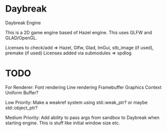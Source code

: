 # Daybreak
Daybreak Engine

This is a 2D game engine based of Hazel engine. This uses GLFW and GLAD/OpenGL.


Licenses to check/add => Hazel, Glfw, Glad, ImGui, stb_image (if used), premake (if used)
Licenses added via submodules => spdlog


# TODO
For Renderer:
    Font rendering
    Line rendering
    Framebuffer
    Graphics Context
    Uniform Buffer?

Low Priority:
    Make a weakref system using std::weak_ptr? or maybe std::object_ptr?

Medium Priority:
    Add ability to pass args from sandbox to Daybreak when starting engine. This is stuff like initial window size etc.